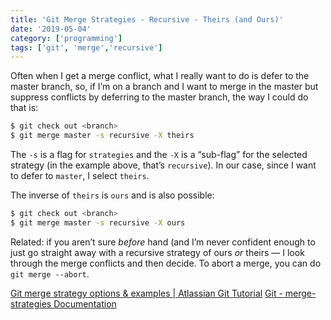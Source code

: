 ```yaml
---
title: 'Git Merge Strategies - Recursive - Theirs (and Ours)'
date: '2019-05-04'
category: ['programming']
tags: ['git', 'merge','recursive']
---
```

Often when I get a merge conflict, what I really want to do is defer to the master branch, so, if I’m on a branch and I want to merge in the master but suppress conflicts by deferring to the master branch, the way I could do that is:

```sh
$ git check out <branch>
$ git merge master -s recursive -X theirs
```

The `-s` is a flag for `strategies` and the `-X` is a “sub-flag” for the selected strategy (in the example above, that’s `recursive`). In our case, since I want to defer to `master`, I select `theirs`.

The inverse of `theirs` is `ours` and is also possible:
```sh
$ git check out <branch>
$ git merge master -s recursive -X ours
```

Related: if you aren’t sure *before* hand (and I’m never confident enough to just go straight away with a recursive strategy of ours *or* theirs — I look through the merge conflicts and then decide. To abort a merge, you can do `git merge --abort`.

[Git merge strategy options & examples | Atlassian Git Tutorial](https://www.atlassian.com/git/tutorials/using-branches/merge-strategy)
[Git - merge-strategies Documentation](https://git-scm.com/docs/merge-strategies)